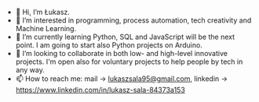 - 👋 Hi, I’m Łukasz.
- 👀 I’m interested in programming, process automation, tech creativity and Machine Learning.
- 🌱 I’m currently learning Python, SQL and JavaScript will be the next point. I am going to start also Python projects on Arduino.
- 💞️ I’m looking to collaborate in both low- and high-level innovative projects. I'm open also for voluntary projects to help people by tech in any way.  
- 📫 How to reach me: mail -> lukaszsala95@gmail.com,
                    linkedin -> https://www.linkedin.com/in/lukasz-sala-84373a153

<!---
cptlukass/cptlukass is a ✨ special ✨ repository because its `README.md` (this file) appears on your GitHub profile.
You can click the Preview link to take a look at your changes.
--->
